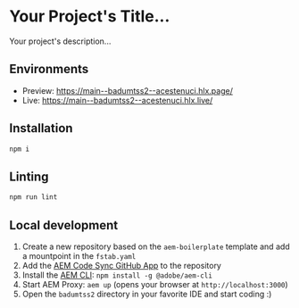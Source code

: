 # Your Project's Title...
Your project's description...

## Environments
- Preview: https://main--badumtss2--acestenuci.hlx.page/
- Live: https://main--badumtss2--acestenuci.hlx.live/

## Installation

```sh
npm i
```

## Linting

```sh
npm run lint
```

## Local development

1. Create a new repository based on the `aem-boilerplate` template and add a mountpoint in the `fstab.yaml`
1. Add the [AEM Code Sync GitHub App](https://github.com/apps/aem-code-sync) to the repository
1. Install the [AEM CLI](https://github.com/adobe/helix-cli): `npm install -g @adobe/aem-cli`
1. Start AEM Proxy: `aem up` (opens your browser at `http://localhost:3000`)
1. Open the `badumtss2` directory in your favorite IDE and start coding :)
